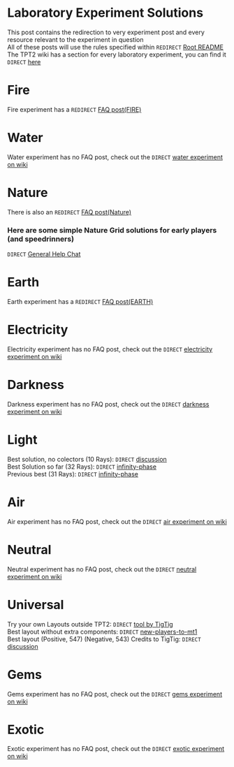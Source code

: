 # Laboratory Experiment Solutions
This post contains the redirection to very experiment post and every resource relevant to the experiment in question<br>
All of these posts will use the rules specified within `REDIRECT` [Root README](../Tutorial%20FAQ.md)<br>
The TPT2 wiki has a section for every laboratory experiment, you can find it `DIRECT` [here](https://www.perfecttower2.com/wiki/Laboratory)

# Fire
Fire experiment has a `REDIRECT` [FAQ post(FIRE)](./Experiments/Laboratory%20Experiment%20Fire.md)<br>

# Water
Water experiment has no FAQ post, check out the `DIRECT` [water experiment on wiki](https://www.perfecttower2.com/wiki/Experiment:_Water)

# Nature
There is also an `REDIRECT` [FAQ post(Nature)](./Experiments/Laboratory%20Experiment%20Nature.md)<br>
### Here are some simple Nature Grid solutions for early players (and speedrinners)<br>
`DIRECT` [General Help Chat](https://discord.com/channels/488444879836413975/1140658116728471603/1229034736236892171)

# Earth
Earth experiment has a `REDIRECT` [FAQ post(EARTH)](./Experiments/Laboratory%20Experiment%20Earth.md)<br>

# Electricity
Electricity experiment has no FAQ post, check out the `DIRECT` [electricity experiment on wiki](https://www.perfecttower2.com/wiki/Experiment:_Electricity)<br>

# Darkness
Darkness experiment has no FAQ post, check out the `DIRECT` [darkness experiment on wiki](https://www.perfecttower2.com/wiki/Experiment:_Darkness)<br>

# Light
Best solution, no colectors (10 Rays): `DIRECT` [discussion](https://discord.com/channels/488444879836413975/783026949715001364/948264316468088842)<br>
Best Solution so far (32 Rays): `DIRECT` [infinity-phase](https://discord.com/channels/488444879836413975/758038117864177776/968396636223074334)<br>
Previous best (31 Rays): `DIRECT` [infinity-phase](https://discord.com/channels/488444879836413975/758038117864177776/951092316024745984)

# Air
Air experiment has no FAQ post, check out the `DIRECT` [air experiment on wiki](https://www.perfecttower2.com/wiki/Experiment:_Air)<br>

# Neutral
Neutral experiment has no FAQ post, check out the `DIRECT` [neutral experiment on wiki](https://www.perfecttower2.com/wiki/Experiment:_Neutral)<br>

# Universal
Try your own Layouts outside TPT2: `DIRECT` [tool by TigTig](https://leotigers.github.io/Live_Universal_experiment/)<br>
Best layout without extra components: `DIRECT` [new-players-to-mt1](https://discord.com/channels/488444879836413975/781517486045921291/824265827368435733)<br>
Best layout (Positive, 547) (Negative, 543) Credits to TigTig: `DIRECT` [discussion](https://discord.com/channels/488444879836413975/783026949715001364/947385222402539560)

# Gems
Gems experiment has no FAQ post, check out the `DIRECT` [gems experiment on wiki](https://www.perfecttower2.com/wiki/Experiment:_Gems)<br>

# Exotic
Exotic experiment has no FAQ post, check out the `DIRECT` [exotic experiment on wiki](https://www.perfecttower2.com/wiki/Experiment:_Exotic)<br>
